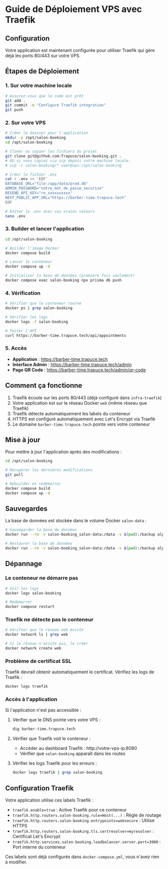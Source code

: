 # Guide de Déploiement VPS avec Traefik

## Configuration

Votre application est maintenant configurée pour utiliser Traefik qui gère déjà les ports 80/443 sur votre VPS.

## Étapes de Déploiement

### 1. Sur votre machine locale

```bash
# Assurez-vous que le code est prêt
git add .
git commit -m "Configure Traefik integration"
git push
```

### 2. Sur votre VPS

```bash
# Créer le dossier pour l'application
mkdir -p /opt/salon-booking
cd /opt/salon-booking

# Cloner ou copier les fichiers du projet
git clone git@github.com:Trapuce/salon-booking.git .
# OU si vous copiez via scp depuis votre machine locale:
# scp -r salon-booking/* user@vps:/opt/salon-booking

# Créer le fichier .env
cat > .env << 'EOF'
DATABASE_URL="file:/app/data/prod.db"
ADMIN_PASSWORD="votre_mot_de_passe_securise"
RESEND_API_KEY="re_xxxxxxxxxx"
NEXT_PUBLIC_APP_URL="https://barber-time.trapuce.tech"
EOF

# Éditer le .env avec vos vraies valeurs
nano .env
```

### 3. Builder et lancer l'application

```bash
cd /opt/salon-booking

# Builder l'image Docker
docker compose build

# Lancer le conteneur
docker compose up -d

# Initialiser la base de données (première fois seulement)
docker compose exec salon-booking npx prisma db push
```

### 4. Vérification

```bash
# Vérifier que le conteneur tourne
docker ps | grep salon-booking

# Vérifier les logs
docker logs -f salon-booking

# Tester l'API
curl https://barber-time.trapuce.tech/api/appointments
```

### 5. Accès

- **Application** : https://barber-time.trapuce.tech
- **Interface Admin** : https://barber-time.trapuce.tech/admin
- **Page QR Code** : https://barber-time.trapuce.tech/admin/qr-code

## Comment ça fonctionne

1. Traefik écoute sur les ports 80/443 (déjà configuré dans `infra-traefik`)
2. Votre application est sur le réseau Docker `web` (même réseau que Traefik)
3. Traefik détecte automatiquement les labels du conteneur
4. HTTPS est configuré automatiquement avec Let's Encrypt via Traefik
5. Le domaine `barber-time.trapuce.tech` pointe vers votre conteneur

## Mise à jour

Pour mettre à jour l'application après des modifications :

```bash
cd /opt/salon-booking

# Récupérer les dernières modifications
git pull

# Rebuilder et redémarrer
docker compose build
docker compose up -d
```

## Sauvegardes

La base de données est stockée dans le volume Docker `salon-data` :

```bash
# Sauvegarder la base de données
docker run --rm -v salon-booking_salon-data:/data -v $(pwd):/backup alpine sh -c 'cp /data/prod.db /backup/prod-$(date +%F).db'

# Restaurer la base de données
docker run --rm -v salon-booking_salon-data:/data -v $(pwd):/backup alpine sh -c 'cp /backup/prod-YYYY-MM-DD.db /data/prod.db'
```

## Dépannage

### Le conteneur ne démarre pas

```bash
# Voir les logs
docker logs salon-booking

# Redémarrer
docker compose restart
```

### Traefik ne détecte pas le conteneur

```bash
# Vérifier que le réseau web existe
docker network ls | grep web

# Si le réseau n'existe pas, le créer
docker network create web
```

### Problème de certificat SSL

Traefik devrait obtenir automatiquement le certificat. Vérifiez les logs de Traefik :

```bash
docker logs traefik
```

### Accès à l'application

Si l'application n'est pas accessible :

1. Vérifier que le DNS pointe vers votre VPS :
   ```bash
   dig barber-time.trapuce.tech
   ```

2. Vérifier que Traefik voit le conteneur :
   - Accéder au dashboard Traefik : http://votre-vps-ip:8080
   - Vérifier que `salon-booking` apparaît dans les routes

3. Vérifier les logs Traefik pour les erreurs :
   ```bash
   docker logs traefik | grep salon-booking
   ```

## Configuration Traefik

Votre application utilise ces labels Traefik :

- `traefik.enable=true` : Active Traefik pour ce conteneur
- `traefik.http.routers.salon-booking.rule=Host(...)` : Règle de routage
- `traefik.http.routers.salon-booking.entrypoints=websecure` : Utilise HTTPS
- `traefik.http.routers.salon-booking.tls.certresolver=myresolver` : Certificat Let's Encrypt
- `traefik.http.services.salon-booking.loadbalancer.server.port=3000` : Port interne du conteneur

Ces labels sont déjà configurés dans `docker-compose.yml`, vous n'avez rien à modifier.
